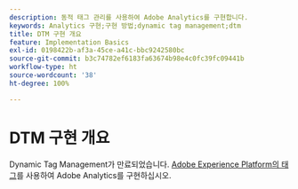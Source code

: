 ```yaml
---
description: 동적 태그 관리를 사용하여 Adobe Analytics를 구현합니다.
keywords: Analytics 구현;구현 방법;dynamic tag management;dtm
title: DTM 구현 개요
feature: Implementation Basics
exl-id: 0198422b-af3a-45ce-a41c-bbc9242580bc
source-git-commit: b3c74782ef6183fa63674b98e4c0fc39fc09441b
workflow-type: ht
source-wordcount: '38'
ht-degree: 100%

---
```


# DTM 구현 개요

Dynamic Tag Management가 만료되었습니다. [Adobe Experience Platform의 태그](/help/implement/launch/overview.md)를 사용하여 Adobe Analytics를 구현하십시오.
